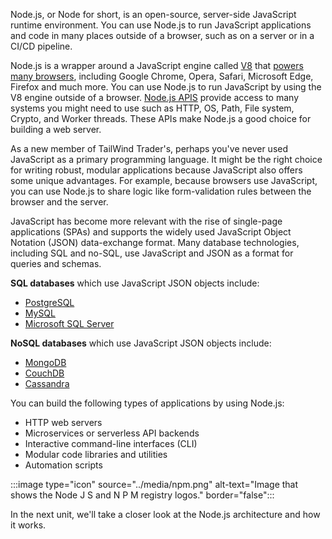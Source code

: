 Node.js, or Node for short, is an open-source, server-side JavaScript runtime environment. You can use Node.js to run JavaScript applications and code in many places outside of a browser, such as on a server or in a CI/CD pipeline.

Node.js is a wrapper around a JavaScript engine called [V8](https://nodejs.dev/en/learn/the-v8-javascript-engine/) that [powers many browsers](https://caniuse.com/mdn-api_node), including Google Chrome, Opera, Safari, Microsoft Edge, Firefox and much more. You can use Node.js to run JavaScript by using the V8 engine outside of a browser. [Node.js APIS](https://nodejs.org/api/) provide access to many systems you might need to use such as HTTP, OS, Path, File system, Crypto, and Worker threads. These APIs make Node.js a good choice for building a web server.

As a new member of TailWind Trader's, perhaps you've never used JavaScript as a primary programming language. It might be the right choice for writing robust, modular applications because JavaScript also offers some unique advantages. For example, because browsers use JavaScript, you can use Node.js to share logic like form-validation rules between the browser and the server.

JavaScript has become more relevant with the rise of single-page applications (SPAs) and supports the widely used JavaScript Object Notation (JSON) data-exchange format. Many database technologies, including SQL and no-SQL, use JavaScript and JSON as a format for queries and schemas. 

**SQL databases** which use JavaScript JSON objects include: 

* [PostgreSQL](https://www.postgresql.org/docs/9.3/datatype-json.html)
* [MySQL](https://dev.mysql.com/doc/refman/8.0/en/json.html)
* [Microsoft SQL Server](/sql/relational-databases/json/json-data-sql-server)

**NoSQL databases** which use JavaScript JSON objects include:

* [MongoDB](https://docs.mongodb.com/manual/core/document/)
* [CouchDB](https://docs.couchdb.org/)
* [Cassandra](https://docs.datastax.com/en/cql-oss/3.3/cql/cql_using/useInsertJSON.html)


You can build the following types of applications by using Node.js:

- HTTP web servers
- Microservices or serverless API backends
- Interactive command-line interfaces (CLI)
- Modular code libraries and utilities
- Automation scripts

:::image type="icon" source="../media/npm.png" alt-text="Image that shows the Node J S and N P M registry logos." border="false":::

In the next unit, we'll take a closer look at the Node.js architecture and how it works.
